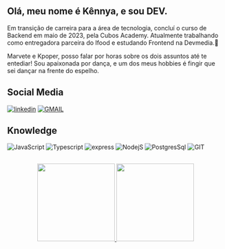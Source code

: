## Olá, meu nome é Kênnya, e sou DEV. 
Em transição de carreira para a área de tecnologia, concluí o curso de Backend em maio de 2023, pela Cubos Academy.
Atualmente trabalhando como entregadora parceira do Ifood e estudando Frontend na Devmedia.👋

Marvete e Kpoper, posso falar por horas sobre os dois assuntos até te entediar!
Sou apaixonada por dança, e um dos meus hobbies é fingir que sei dançar na frente do espelho.

## Social Media
[![linkedin](https://img.shields.io/badge/LinkedIn-0077B5?style=for-the-badge&logo=linkedin&logoColor=white)](https://www.linkedin.com/in/kennya-lopes-andre/)
[![GMAIL](https://img.shields.io/badge/Gmail-D14836?style=for-the-badge&logo=gmail&logoColor=white)](mailto:kennyalandre@gmail.com)

## Knowledge

![JavaScript](https://img.shields.io/badge/JavaScript-F7DF1E?style=for-the-badge&logo=javascript&logoColor=gray) 
![Typescript](https://img.shields.io/badge/TypeScript-007ACC?style=for-the-badge&logo=typescript&logoColor=white)
![express](	https://img.shields.io/badge/Express.js-000000?style=for-the-badge&logo=express&logoColor=white)
![NodejS](https://img.shields.io/badge/Node.js-339933?style=for-the-badge&logo=nodedotjs&logoColor=white)
![PostgresSql](https://img.shields.io/badge/PostgreSQL-316192?style=for-the-badge&logo=postgresql&logoColor=white)
![GIT](https://img.shields.io/badge/GIT-E44C30?style=for-the-badge&logo=git&logoColor=white)

##

<div align="center">
  <a href="https://github.com/lopesken">
  <img height="180em" src="https://github-readme-stats.vercel.app/api?username=lopesken&show_icons=true&theme=dark&include_all_commits=true&count_private=true"/>
  <img height="180em" src="https://github-readme-stats.vercel.app/api/top-langs/?username=lopesken&layout=compact&langs_count=7&theme=dark"/>
</div>
<!--
**lopesken/lopesken** is a ✨ _special_ ✨ repository because its `README.md` (this file) appears on your GitHub profile.

Here are some ideas to get you started:

- 🔭 I’m currently working on ...
- 🌱 I’m currently learning ...
- 👯 I’m looking to collaborate on ...
- 🤔 I’m looking for help with ...
- 💬 Ask me about ...
- 📫 How to reach me: ...
- 😄 Pronouns: ...
- ⚡ Fun fact: ...
-->
